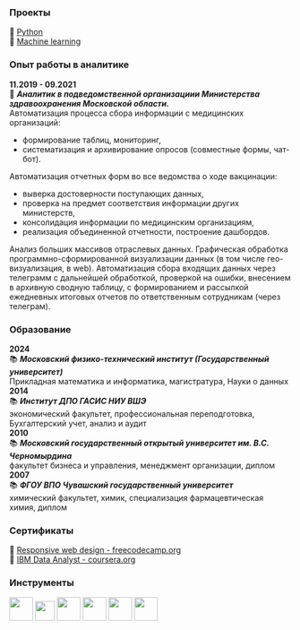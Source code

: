### Проекты
📌 [Python](https://github.com/calabarOlga/python_mfti)  
📌 [Machine learning](https://github.com/calabarOlga/ml_mipt)
### Опыт работы в аналитике
**11.2019 - 09.2021**  
💼 ***Аналитик в подведомственной организациии Министерства здравоохранения Московской области.***  
Автоматизация процесса сбора информации с медицинских организаций:
- формирование таблиц, мониторинг,
- систематизация и архивирование опросов (совместные формы, чат-бот).  

Автоматизация отчетных форм во все ведомства о ходе вакцинации:
- выверка достоверности поступающих данных,
- проверка на предмет соответствия информации других министерств,
- консолидация информации по медицинским организациям,
- реализация объединенной отчетности, построение дашбордов.  

Анализ больших массивов отраслевых данных. Графическая обработка программно-сформированной визуализации данных (в том числе
гео-визуализация, в web). Автоматизация сбора входящих данных через телеграмм с дальнейшей обработкой, проверкой на ошибки, внесением в архивную сводную таблицу, с формированием и рассылкой ежедневных итоговых отчетов по ответственным сотрудникам (через телеграм).
### Образование
**2024**  
📚 ***Московский физико-технический институт (Государственный университет)***   
Прикладная математика и информатика, магистратура, Науки о данных  
**2014**  
📚 ***Институт ДПО ГАСИС НИУ ВШЭ***  
экономический факультет, профессиональная переподготовка, Бухгалтерский учет, анализ и аудит  
**2010**  
📚 ***Московский государственный открытый университет им. В.С. Черномырдина***  
факультет бизнеса и управления, менеджмент организации, диплом  
**2007**  
📚 ***ФГОУ ВПО Чувашский государственный университет***  
химический факультет, химик, специализация фармацевтическая химия, диплом
### Сертификаты
📑 [Responsive web design - freecodecamp.org](https://www.freecodecamp.org/certification/olga_leonteva/responsive-web-design)  
📑 [IBM Data Analyst - coursera.org](https://www.coursera.org/account/accomplishments/specialization/certificate/TVLX72UTQ23J)
### Инструменты
<img src='https://user-images.githubusercontent.com/55783490/212158006-2c9df269-a39f-47df-a682-8995973c28b7.png' width=42px height=42px> <img src='https://user-images.githubusercontent.com/55783490/212154848-136fc5d9-1ee0-4c91-965c-b3f9da6c65ca.png' width=35px height=35px> <img src='https://user-images.githubusercontent.com/55783490/212153382-b5e60a0f-2a37-4925-a444-fae353f1af27.png' width=42px height=42px> <img src='https://user-images.githubusercontent.com/55783490/212153765-6c593a3c-998e-4172-8dfc-f70f465601f5.png' width=42px height=42px> <img src='https://user-images.githubusercontent.com/55783490/212159452-5860f3a3-b09b-4567-840d-7230d3c3e09c.png' width=42px height=42px> <img src='https://user-images.githubusercontent.com/55783490/212154206-4ba0c60e-938e-4c70-9135-1fc58e4fbfb2.png' width=42px height=42px>





<!--
**calabarOlga/calabarOlga** is a ✨ _special_ ✨ repository because its `README.md` (this file) appears on your GitHub profile.

Here are some ideas to get you started:

- 🔭 I’m currently working on ...
- 🌱 I’m currently learning ...
- 👯 I’m looking to collaborate on ...
- 🤔 I’m looking for help with ...
- 💬 Ask me about ...
- 📫 How to reach me: ...
- 😄 Pronouns: ...
- ⚡ Fun fact: ...
-->

